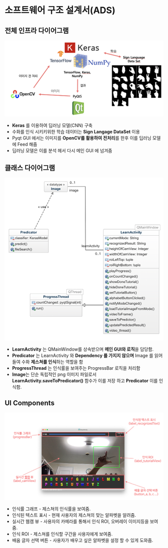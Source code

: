 # 소프트웨어 구조 설계서(ADS)

## 전체 인프라 다이어그램
![](images/infra_diagram.png)
  
- **Keras** 를 이용하여 딥러닝 모델(CNN) 구축
- 수화를 인식 시키키위한 학습 데이터는 **Sign Langage DataSet** 이용
- Pyqt GUI 에서는 이미지를 **OpenCV를 활용하여 전처리**를 한후 이를 딥러닝 모델에 Feed 해줌
- 딥러닝 모델은 이를 분석 헤서 다시 메인 GUI 에 넘겨줌

## 클래스 다이어그램
![](images/class_diagram.png)
  
- **LearnActivity** 는 QMainWindow를 상속받으며 **메인 GUI와 로직**을 담당함.
- **Predicator** 는 LearnActivity 와 **Dependency 를 가지지 않으며** Image 를 읽어 들여 수화 **제스쳐를 인식**하는 역할을 함
- **ProgressThread** 는 인식률을 보여주는 ProgressBar 로직을 처리함
- **Image**는 단순 독립적인 png 이미지 파일로서 **LearnActivity.saveToPredicator()** 함수가 이를 저장 하고 **Predicator** 이를 인식함.

## UI Components
![](images/UI_Image1.png)
- 인식률 그래프 - 제스쳐의 인식률을 보여줌.
- 인식된 텍스트 표시 - 현재 사용자의 제스쳐의 맞는 알파벳을 알려줌.
- 실시간 웹캠 뷰 - 사용자의 카메라를 통해서 인식 ROI, 오버레이 이미지등을 보여줌.
- 인식 ROI - 제스쳐를 인식할 구간을 사용자에게 보여줌.
- 배움 글자 선택 버튼 - 사용자가 배우고 싶은 알파벳을 설정 할 수 있게 도와줌.

